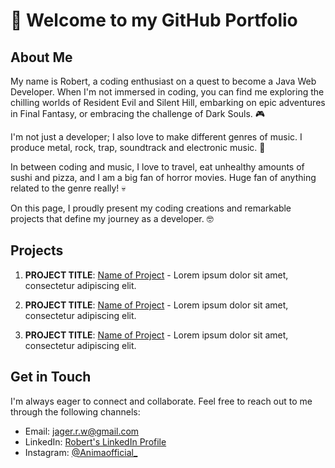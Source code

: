 # 👋 Welcome to my GitHub Portfolio 

 

## About Me

My name is Robert, a coding enthusiast on a quest to become a Java Web Developer. When I'm not immersed in coding, you can find me exploring the chilling worlds of Resident Evil and Silent Hill, embarking on epic adventures in Final Fantasy, or embracing the challenge of Dark Souls. 🎮

I'm not just a developer; I also love to make different genres of music. I produce metal, rock, trap, soundtrack and electronic music. 🎹

In between coding and music, I love to travel, eat unhealthy amounts of sushi and pizza, and I am a big fan of horror movies. Huge fan of anything related to the genre really! 💀

On this page, I proudly present my coding creations and remarkable projects that define my journey as a developer. 🤓

## Projects

1. **PROJECT TITLE**: [Name of Project](link-to-project) - Lorem ipsum dolor sit amet, consectetur adipiscing elit. 

2. **PROJECT TITLE**: [Name of Project](link-to-project) - Lorem ipsum dolor sit amet, consectetur adipiscing elit. 

3. **PROJECT TITLE**: [Name of Project](link-to-project) - Lorem ipsum dolor sit amet, consectetur adipiscing elit. 


## Get in Touch

I'm always eager to connect and collaborate. Feel free to reach out to me through the following channels:

- Email: [jager.r.w@gmail.com](mailto:jager.r.w@gmail.com)
- LinkedIn: [Robert's LinkedIn Profile](www.linkedin.com/in/robert-jager-0ab45b1bb/)
- Instagram: [@Animaofficial_](https://instagram.com/animaofficial_)
